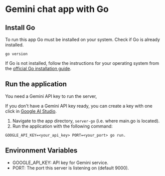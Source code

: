 # Gemini chat app with Go

## Install Go
To run this app Go must be installed on your system.
Check if Go is already installed.
```
go version
```
If Go is not installed, follow the instructions for your operating system from the [official Go installation guide](https://go.dev/doc/install).

## Run the application
You need a Gemini API key to run the server,

If you don't have a Gemini API key ready, you can create a key with one click in [Google AI Studio](https://aistudio.google.com/app/apikey).

1. Navigate to the app directory, `server-go` (i.e. where main.go is located).
2. Run the application with the following command:
```
GOOGLE_API_KEY=<your_api_key> PORT=<your_port> go run.
```

## Environment Variables
* GOOGLE_API_KEY: API key for Gemini service.
* PORT: The port this server is listening on (default 9000).
